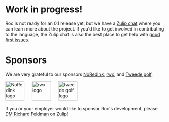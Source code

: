 # Work in progress!

Roc is not ready for an 0.1 release yet, but we have a [Zulip chat](https://roc.zulipchat.com) where you can learn more about the project. If you'd like to get involved in contributing to the language, the Zulip chat is also the best place to get help with [good first issues](https://github.com/rtfeldman/roc/issues?q=is%3Aopen+is%3Aissue+label%3A%22good+first+issue%22).

# Sponsors

We are very grateful to our sponsors [NoRedInk](https://www.noredink.com/), [rwx](https://www.rwx.com), and [Tweede golf](https://tweedegolf.nl/en).

[<img src="https://www.noredink.com/assets/logo-red-black-f6989d7567cf90b349409137595e99c52d036d755b4403d25528e0fd83a3b084.svg" height="60" alt="NoRedInk logo"/>](https://www.noredink.com/)
&nbsp;&nbsp;&nbsp;&nbsp;
[<img src="https://www.rwx.com/build/_assets/rwx_banner_transparent_cropped-RYV7W2KL.svg" height="60" alt="rwx logo"/>](https://www.rwx.com)
&nbsp;&nbsp;&nbsp;&nbsp;
[<img src="https://user-images.githubusercontent.com/1094080/183123052-856815b1-8cc9-410a-83b0-589f03613188.svg" height="60" alt="tweede golf logo"/>](https://tweedegolf.nl/en)

If you or your employer would like to sponsor Roc's development, please [DM Richard Feldman on Zulip](https://roc.zulipchat.com/#narrow/pm-with/281383-user281383)!
